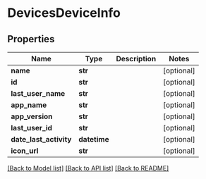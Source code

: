 # DevicesDeviceInfo

## Properties
Name | Type | Description | Notes
------------ | ------------- | ------------- | -------------
**name** | **str** |  | [optional] 
**id** | **str** |  | [optional] 
**last_user_name** | **str** |  | [optional] 
**app_name** | **str** |  | [optional] 
**app_version** | **str** |  | [optional] 
**last_user_id** | **str** |  | [optional] 
**date_last_activity** | **datetime** |  | [optional] 
**icon_url** | **str** |  | [optional] 

[[Back to Model list]](../README.md#documentation-for-models) [[Back to API list]](../README.md#documentation-for-api-endpoints) [[Back to README]](../README.md)

